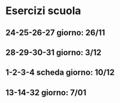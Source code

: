 # Esercizi scuola
## 24-25-26-27 giorno: 26/11
## 28-29-30-31 giorno: 3/12
## 1-2-3-4 scheda giorno: 10/12
## 13-14-32 giorno: 7/01
